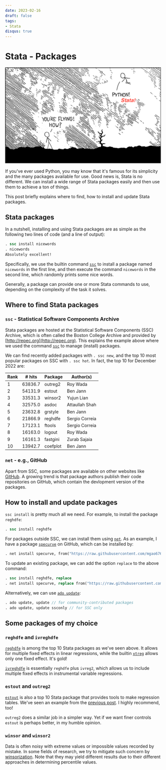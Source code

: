 ```yaml
---
date: 2023-02-16
draft: false
tags:
- Stata
disqus: true
---
```


# Stata - Packages

![antigravity](./images/antigravity.png)

If you've ever used Python, you may know that it's famous for its simplicity and the many packages available for use. Good news is, Stata is no different. We can install a wide range of Stata packages easily and then use them to achieve a ton of things. 

This post briefly explains where to find, how to install and update Stata packages.

## Stata packages

In a nutshell, installing and using Stata packages are as simple as the following two lines of code (and a line of output):

```stata
. ssc install nicewords
. nicewords
Absolutely excellent!
```

Specifically, we use the builtin command [`ssc`](https://www.stata.com/manuals/rssc.pdf) to install a package named `nicewords` in the first line, and then execute the command `nicewords` in the second line, which randomly prints some nice words.

Generally, a package can provide one or more Stata commands to use, depending on the complexity of the task it solves.

## Where to find Stata packages

### `ssc` - Statistical Software Components Archive

Stata packages are hosted at the Statistical Software Components (SSC) Archive, which is often called the Boston College Archive and provided by [http://repec.org](http://repec.org). This explains the example above where we used the command [`ssc`](https://www.stata.com/manuals/rssc.pdf) to manage (install) packages. 

We can find recently added packages with `. ssc new`, and the top 10 most popular packages on SSC with `. ssc hot`. In fact, the top 10 for December 2022 are:

| Rank | # hits  | Package  | Author(s)      |
| ---- | ------- | -------- | -------------- |
| 1    | 63836.7 | outreg2  | Roy Wada       |
| 2    | 54131.9 | estout   | Ben Jann       |
| 3    | 33531.3 | winsor2  | Yujun Lian     |
| 4    | 32575.0 | asdoc    | Attaullah Shah |
| 5    | 23632.8 | grstyle  | Ben Jann       |
| 6    | 21866.9 | reghdfe  | Sergio Correia |
| 7    | 17123.1 | ftools   | Sergio Correia |
| 8    | 16163.0 | logout   | Roy Wada       |
| 9    | 16161.3 | fastgini | Zurab Sajaia   |
| 10   | 13942.7 | coefplot | Ben Jann       |

### `net` - e.g., GitHub

Apart from SSC, some packages are available on other websites like [GitHub](https://github.com/search?l=Stata&q=stata&type=Repositories). A growing trend is that package authors publish their code repositories on GitHub, which contain the devlopment version of the packages.

## How to install and update packages

`ssc install` is pretty much all we need. For example, to install the package `reghdfe`:

```stata
. ssc install reghdfe
```

For packages outside SSC, we can install them using [`net`](https://www.stata.com/manuals/rnet.pdf). As an example, I have a package [`specurve`](https://github.com/mgao6767/specurve) on GitHub, which can be installed by:

```stata
. net install specurve, from("https://raw.githubusercontent.com/mgao6767/specurve/master")
```

To update an existing package, we can add the option `replace` to the above command:

```stata
. ssc install reghdfe, replace
. net install specurve, replace from("https://raw.githubusercontent.com/mgao6767/specurve/master")
```

Alternatively, we can use [`ado update`](https://www.stata.com/manuals/radoupdate.pdf):

```stata
. ado update, update // for community-contributed packages
. ado update, update ssconly // for SSC only
```

## Some packages of my choice

### `reghdfe` and `ivreghdfe`

[`reghdfe`](https://github.com/sergiocorreia/reghdfe) is among the top 10 Stata packages as we've seen above. It allows for multiple fixed effects in linear regressions, while the builtin [`xtreg`](https://www.stata.com/manuals/xtxtreg.pdf) allows only one fixed effect. It's gold!

[`ivreghdfe`](https://github.com/sergiocorreia/ivreghdfe) is essentially `reghdfe` plus `ivreg2`, which allows us to include multiple fixed effects in instrumental variable regressions.

### `estout` and `outreg2`

[`estout`](https://github.com/benjann/estout) is also a top 10 Stata package that provides tools to make regression tables. We've seen an example from the [previous post](../introduction#save-to-latex). I highly recommend, too!

`outreg2` does a similar job in a simpler way. Yet if we want finer controls `estout` is perhaps better, in my humble opinion.

### `winsor` and `winsor2`

Data is often noisy with extreme values or impossible values recorded by mistake. In some fields of research, we try to mitigate such concern by [winsorization](https://en.wikipedia.org/wiki/Winsorizing). Note that they may yield different results due to their different approaches in determining percentile values.
